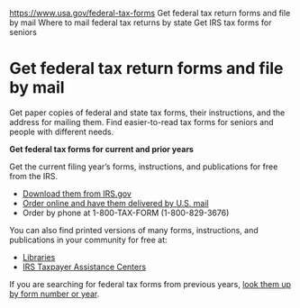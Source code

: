 

https://www.usa.gov/federal-tax-forms
Get federal tax return forms and file by mail
Where to mail federal tax returns by state
Get IRS tax forms for seniors

# Get federal tax return forms and file by mail

Get paper copies of federal and state tax forms, their instructions, and the address for mailing them. Find easier-to-read tax forms for seniors and people with different needs.

**Get federal tax forms for current and prior years**

Get the current filing year’s forms, instructions, and publications for free from the IRS.

* [Download them from IRS.gov](https://www.irs.gov/forms-instructions)
* [Order online and have them delivered by U.S. mail](https://www.irs.gov/forms-pubs/forms-and-publications-by-us-mail)
* Order by phone at 1-800-TAX-FORM (1-800-829-3676)

You can also find printed versions of many forms, instructions, and publications in your community for free at:

* [Libraries](https://www.careeronestop.org/LocalHelp/CommunityServices/find-libraries.aspx)
* [IRS Taxpayer Assistance Centers](https://www.irs.gov/help/contact-your-local-irs-office)

If you are searching for federal tax forms from previous years, [look them up by form number or year](https://www.irs.gov/forms-pubs/prior-year).
